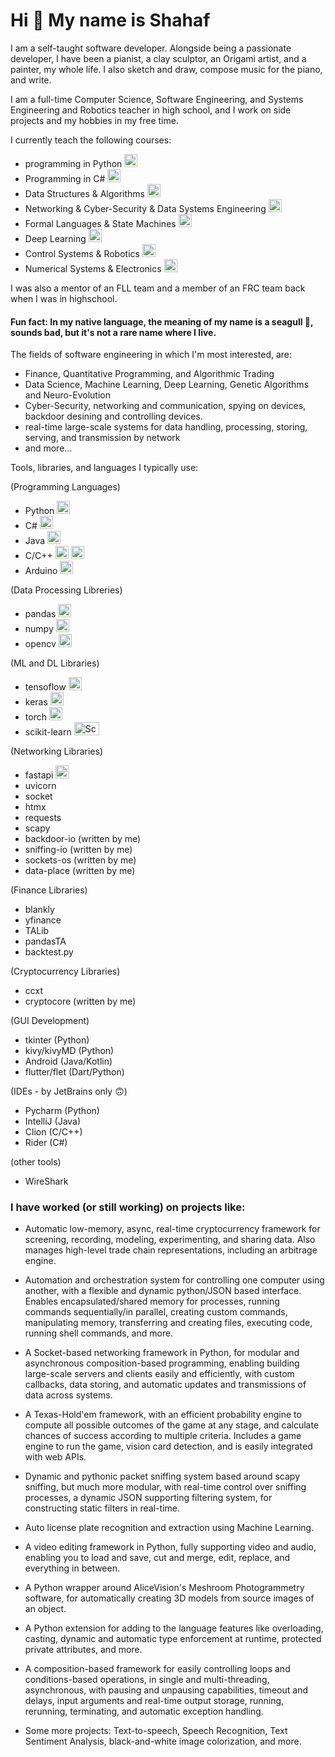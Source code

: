 # Hi 👋 My name is Shahaf


I am a self-taught software developer. 
Alongside being a passionate developer, I have been a pianist, a clay sculptor, an Origami artist, and a painter, my whole life. 
I also sketch and draw, compose music for the piano, and write.

I am a full-time Computer Science, Software Engineering, and Systems Engineering and Robotics teacher in high school, and I work on side projects and my hobbies in my free time.

I currently teach the following courses:

- programming in Python <a href="https://www.python.org/" title="Python"><img src="https://github.com/get-icon/geticon/raw/master/icons/python.svg" alt="Python" width="21px" height="21px"></a>
- Programming in C# <a href="https://learn.microsoft.com/en-us/dotnet/csharp/" title="C#"><img src="https://github.com/get-icon/geticon/raw/master/icons/c-sharp.svg" alt="C#" width="21px" height="21px"></a>
- Data Structures & Algorithms <a title="Data Structures & Algorithms"><img src="https://cdn-icons-png.flaticon.com/512/8637/8637656.png" alt="Data Structures & Algorithms" width="21px" height="21px"></a>
- Networking & Cyber-Security & Data Systems Engineering <a title="Networking & Data Systems"><img src="https://cdn-icons-png.flaticon.com/512/10435/10435231.png" alt="Networking & Data Systems" width="21px" height="21px"></a>
- Formal Languages & State Machines <a title="State Machines"><img src="https://cdn.icon-icons.com/icons2/2248/PNG/512/state_machine_icon_137150.png" alt="State Machines" width="21px" height="21px"></a>
- Deep Learning <a title="Deep Learning"><img src="https://cdn-icons-png.flaticon.com/512/2103/2103787.png" alt="Deep Learning" width="21px" height="21px"></a>
- Control Systems & Robotics <a title="Deep Learning"><img src="https://www.protolabs.com/media/ht5byogn/robotics-icon.png" alt="Deep Learning" width="21px" height="21px"></a>
- Numerical Systems & Electronics <a title="Deep Learning"><img src="https://cdn0.iconfinder.com/data/icons/engineering-3/64/electronics-512.png" alt="Deep Learning" width="21px" height="21px"></a>

I was also a mentor of an FLL team and a member of an FRC team back when I was in highschool.


#### Fun fact: In my native language, the meaning of my name is a seagull 🪽, sounds bad, but it's not a rare name where I live.

The fields of software engineering in which I'm most interested, are: 
- Finance, Quantitative Programming, and Algorithmic Trading
- Data Science, Machine Learning, Deep Learning, Genetic Algorithms and Neuro-Evolution
- Cyber-Security, networking and communication, spying on devices, backdoor desining and controlling devices.
- real-time large-scale systems for data handling, processing, storing, serving, and transmission by network
- and more...

Tools, libraries, and languages I typically use:

(Programming Languages)
 - Python <a href="https://www.python.org/" title="Python"><img src="https://github.com/get-icon/geticon/raw/master/icons/python.svg" alt="Python" width="21px" height="21px"></a>
 - C# <a href="https://learn.microsoft.com/en-us/dotnet/csharp/" title="C#"><img src="https://github.com/get-icon/geticon/raw/master/icons/c-sharp.svg" alt="C#" width="21px" height="21px"></a>
 - Java <a href="https://www.java.com/" title="Java"><img src="https://github.com/get-icon/geticon/raw/master/icons/java.svg" alt="Java" width="21px" height="21px"></a>
 - C/C++ <a href="https://en.wikipedia.org/wiki/C_(programming_language)" title="C"><img src="https://github.com/get-icon/geticon/raw/master/icons/c.svg" alt="C" width="21px" height="21px"></a> <a href="https://isocpp.org/" title="C++"><img src="https://github.com/get-icon/geticon/raw/master/icons/c-plusplus.svg" alt="C++" width="21px" height="21px"></a>
 - Arduino <a href=https://www.arduino.cc/ title="Arduino"><img src="https://miro.medium.com/v2/resize:fit:1024/1*grcYwW_zgkpzP0VEsh3vOg.png" alt="Arduino" width="21px" height="21px"></a>
 
(Data Processing Libreries)
 - pandas <a href=https://pandas.pydata.org/ title="Pandas"><img src="https://github.com/get-icon/geticon/raw/master/icons/pandas-icon.svg" alt="Pandas" width="21px" height="21px"></a>
 - numpy <a href=https://numpy.org/ title="NumPy"><img src="https://github.com/get-icon/geticon/raw/master/icons/numpy-icon.svg" alt="NumPy" width="21px" height="21px"></a>
 - opencv <a href=https://opencv.org/ title="OpenCV"><img src="https://github.com/get-icon/geticon/raw/master/icons/opencv.svg" alt="OpenCV" width="21px" height="21px"></a>

(ML and DL Libraries)
 - tensoflow <a href=https://opencv.org/ title="Tensorflow"><img src="https://github.com/get-icon/geticon/raw/master/icons/tensorflow.svg" alt="Tensorflow" width="21px" height="21px"></a>
 - keras <a href=https://keras.io/ title="Keras"><img src="https://static-00.iconduck.com/assets.00/keras-icon-512x512-q43erbjp.png" alt="Keras" width="21px" height="21px"></a>
 - torch <a href=https://pytorch.org/ title="Torch"><img src="https://github.com/get-icon/geticon/raw/master/icons/pytorch.svg" alt="Torch" width="21px" height="21px"></a>
 - scikit-learn <a href=https://opencv.org/ title="Scikit-Learn"><img src="https://upload.wikimedia.org/wikipedia/commons/thumb/0/05/Scikit_learn_logo_small.svg/2560px-Scikit_learn_logo_small.svg.png" alt="Scikit-Learn" width="40px" height="21px"></a>

 (Networking Libraries)
 - fastapi <a href=https://fastapi.tiangolo.com/ title="FastAPI"><img src=https://cdn.worldvectorlogo.com/logos/fastapi.svg alt="FastAPI" width="21px" height="21px"></a>
 - uvicorn
 - socket
 - htmx
 - requests
 - scapy
 - backdoor-io (written by me)
 - sniffing-io (written by me)
 - sockets-os (written by me)
 - data-place (written by me)

(Finance Libraries)
- blankly
- yfinance
- TALib
- pandasTA
- backtest.py

(Cryptocurrency Libraries)
 - ccxt
 - cryptocore (written by me)

(GUI Development)
 - tkinter (Python)
 - kivy/kivyMD (Python)
 - Android (Java/Kotlin)
 - flutter/flet (Dart/Python)

(IDEs - by JetBrains only 🙃)
 - Pycharm (Python)
 - IntelliJ (Java)
 - Clion (C/C++)
 - Rider (C#)

(other tools)
 - WireShark

### I have worked (or still working) on projects like:
  - Automatic low-memory, async, real-time cryptocurrency framework for screening, recording, modeling, experimenting, and sharing data. Also manages high-level trade chain representations, including an arbitrage engine.

  - Automation and orchestration system for controlling one computer using another, with a flexible and dynamic python/JSON based interface. Enables encapsulated/shared memory for processes, running commands sequentially/in parallel, creating custom commands, manipulating memory, transferring and creating files, executing code, running shell commands, and more.
        
  - A Socket-based networking framework in Python, for modular and asynchronous composition-based programming, enabling building large-scale servers and clients easily and efficiently, with custom callbacks, data storing, and automatic updates and transmissions of data across systems.
    
  - A Texas-Hold'em framework, with an efficient probability engine to compute all possible outcomes of the game at any stage, and calculate chances of success according to multiple criteria. Includes a game engine to run the game, vision card detection, and is easily integrated with web APIs.

  - Dynamic and pythonic packet sniffing system based around scapy sniffing, but much more modular, with real-time control over sniffing processes, a dynamic JSON supporting filtering system, for constructing static filters in real-time.
    
  - Auto license plate recognition and extraction using Machine Learning.
        
  - A video editing framework in Python, fully supporting video and audio, enabling you to load and save, cut and merge, edit, replace, and everything in between.
    
  - A Python wrapper around AliceVision's Meshroom Photogrammetry software, for automatically creating 3D models from source images of an object.
    
  - A Python extension for adding to the language features like overloading, casting, dynamic and automatic type enforcement at runtime, protected private attributes, and more.
    
  - A composition-based framework for easily controlling loops and conditions-based operations, in single and multi-threading, asynchronous, with pausing and unpausing capabilities, timeout and delays, input arguments and real-time output storage, running, rerunning, terminating, and automatic exception handling.
    
  - Some more projects: Text-to-speech, Speech Recognition, Text Sentiment Analysis, black-and-white image colorization, and more.
